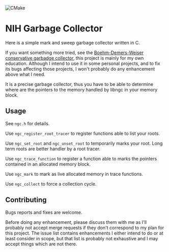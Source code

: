 ![CMake](https://github.com/nhamblenne/libngc/actions/workflows/CMake/badge.svg)

# NIH Garbage Collector

Here is a simple mark and sweep garbage collector written in C.

If you want something more tried, see the [Boehm-Demers-Weiser conservative
garbadge collector](https://www.hboehm.info/gc), this project is mainly for
my own education.  Although I intend to use it in some personal projects,
and to fix its bugs affecting those projects, I won't probably do any
enhancement above what I need.

It is a precise garbage collector, thus you have to be able to determine
where are the pointers to the memory handled by libngc in your memory
block.

## Usage

See `ngc.h` for details.

Use `ngc_register_root_tracer` to register functions able to list your
roots.

Use `ngc_set_root` and `ngc_unset_root` to temporarily marks your
root. Long term roots are better handler by a root tracer.

Use `ngc_trace_function` to register a function able to marks the pointers
contained in an allocated memory block.

Use `ngc_mark` to mark as live allocated memory in trace functions.

Use `ngc_collect` to force a collection cycle.

## Contributing

Bugs reports and fixes are welcome.

Before doing any enhancement, please discuss them with me as I'll probably
not accept merge requests if they don't correspond to my plan for this
project. The issue list contains enhancements I either intend to do or at
least consider in scope, but that list is probably not exhaustive and I may
accept things which are not there.
